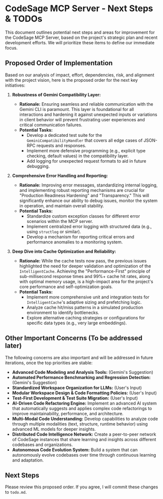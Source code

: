 # CodeSage MCP Server - Next Steps & TODOs

This document outlines potential next steps and areas for improvement for the CodeSage MCP Server, based on the project's strategic plan and recent development efforts. We will prioritize these items to define our immediate focus.

## Proposed Order of Implementation

Based on our analysis of impact, effort, dependencies, risk, and alignment with the project vision, here is the proposed order for the next key initiatives:

1.  **Robustness of Gemini Compatibility Layer:**
    *   **Rationale:** Ensuring seamless and reliable communication with the Gemini CLI is paramount. This layer is foundational for all interactions and hardening it against unexpected inputs or variations in client behavior will prevent frustrating user experiences and critical communication failures.
    *   **Potential Tasks:**
        *   Develop a dedicated test suite for the `GeminiCompatibilityHandler` that covers all edge cases of JSON-RPC requests and responses.
        *   Implement more defensive programming (e.g., explicit type checking, default values) in the compatibility layer.
        *   Add logging for unexpected request formats to aid in future debugging.

2.  **Comprehensive Error Handling and Reporting:**
    *   **Rationale:** Improving error messages, standardizing internal logging, and implementing robust reporting mechanisms are crucial for "Production Readiness Hardening" and "Transparency." This will significantly enhance our ability to debug issues, monitor the system in operation, and maintain overall stability.
    *   **Potential Tasks:**
        *   Standardize custom exception classes for different error scenarios within the MCP server.
        *   Implement centralized error logging with structured data (e.g., using `structlog` or similar).
        *   Develop a mechanism for reporting critical errors and performance anomalies to a monitoring system.

3.  **Deep Dive into Cache Optimization and Reliability:**
    *   **Rationale:** While the cache tests now pass, the previous issues highlighted the need for deeper validation and optimization of the `IntelligentCache`. Achieving the "Performance-First" principle of sub-millisecond response times and 99%+ cache hit rates, along with optimal memory usage, is a high-impact area for the project's core performance and self-optimization goals.
    *   **Potential Tasks:**
        *   Implement more comprehensive unit and integration tests for `IntelligentCache`'s adaptive sizing and prefetching logic.
        *   Analyze cache hit/miss patterns in a simulated production environment to identify bottlenecks.
        *   Explore alternative caching strategies or configurations for specific data types (e.g., very large embeddings).

## Other Important Concerns (To be addressed later)

The following concerns are also important and will be addressed in future iterations, once the top priorities are stable:

*   **Advanced Code Modeling and Analysis Tools:** (Gemini's Suggestion)
*   **Automated Performance Benchmarking and Regression Detection:** (Gemini's Suggestion)
*   **Standardized Workspace Organization for LLMs:** (User's Input)
*   **Modular Workspace Design & Code Formatting Policies:** (User's Input)
*   **Test-First Development & Test Suite Migration:** (User's Input)
*   **AI-Driven Code Refactoring Engine:** Implement an advanced AI system that automatically suggests and applies complex code refactorings to improve maintainability, performance, and architecture.
*   **Multi-Modal Code Understanding:** Develop capabilities to analyze code through multiple modalities (text, structure, runtime behavior) using advanced ML models for deeper insights.
*   **Distributed Code Intelligence Network:** Create a peer-to-peer network of CodeSage instances that share learning and insights across different codebases and organizations.
*   **Autonomous Code Evolution System:** Build a system that can autonomously evolve codebases over time through continuous learning and adaptation.

## Next Steps

Please review this proposed order. If you agree, I will commit these changes to `todo.md`.